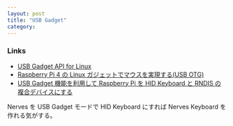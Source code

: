 ```yaml
---
layout: post
title: "USB Gadget"
category:
---
```


### Links

- [USB Gadget API for Linux](https://www.kernel.org/doc/html/v5.0/driver-api/usb/gadget.html)
- [Raspberry Pi 4 の Linux ガジェットでマウスを実現する(USB OTG)](https://toki-blog.com/pi4-gadget-mouse/)
- [USB Gadget 機能を利用して Raspberry Pi を HID Keyboard と RNDIS の複合デバイスにする](https://ifritjp.github.io/documents/singleboard/usb-gadget/)

Nerves を USB Gadget モードで HID Keyboard にすれば Nerves Keyboard を作れる気がする。
